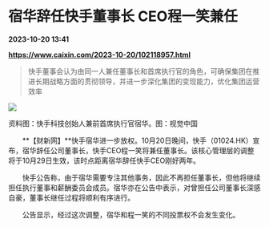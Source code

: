 # 宿华辞任快手董事长 CEO程一笑兼任

**2023-10-20 13:41**

**https://www.caixin.com/2023-10-20/102118957.html**

> 快手董事会认为由同一人兼任董事长和首席执行官的角色，可确保集团在推进长期战略方面的贯彻领导，并进一步深化集团的变现能力，优化集团运营效率

  

![](https://img.caixin.com/2023-10-20/169780909443355_840_560.jpg)

资料图：快手科技创始人兼前首席执行官宿华。图：视觉中国

  

　　**【财新网】**快手宿华进一步放权。10月20日晚间，快手（01024.HK）宣布，宿华辞任公司董事长，快手CEO程一笑将兼任董事长。该核心管理层的调整将于10月29日生效，该时点距离宿华辞任快手CEO刚好两年。

　　快手公告称，由于宿华需要专注其他事务，因此不再担任董事长，但他将继续担任执行董事和薪酬委员会成员。宿华亦在公告中表示，对曾担任公司董事长深感自豪，董事长继任过程将顺利有序进行。

　　公告显示，经过这次调整，宿华和程一笑的不同投票权不会发生变化。